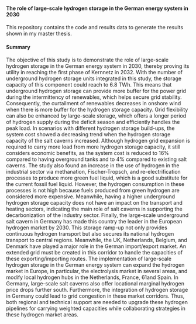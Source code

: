 #### The role of large-scale hydrogen storage in the German energy system in 2030

This repository contains the code and results data to generate the results shown in my master thesis.

#### Summary
The objective of this study is to demonstrate the role of large-scale hydrogen storage
in the German energy system in 2030, thereby proving its utility in reaching the
first phase of Kernnetz in 2032. With the number of underground hydrogen storage
units integrated in this study, the storage capacity of this component could reach to
6.8 TWh. This means that underground hydrogen storage can provide more buffer
for the power grid during the intermittency of renewables, which helps secure grid
stability. Consequently, the curtailment of renewables decreases in onshore wind
when there is more buffer for the hydrogen storage capacity. Grid flexibility can
also be enhanced by large-scale storage, which offers a longer period of hydrogen
supply during the deficit season and efficiently handles the peak load. In scenarios
with different hydrogen storage build-ups, the system cost showed a decreasing
trend when the hydrogen storage capacity of the salt caverns increased. Although
hydrogen grid expansion is required to carry more load from more hydrogen storage
capacity, it still considers economic benefits, as the system cost is reduced to 16%
compared to having overground tanks and to 4% compared to existing salt caverns.
The study also found an increase in the use of hydrogen in the industrial sector via
methanation, Fischer-Tropsch, and re-electrification processes to produce more green
fuel liquid, which is a good substitute for the current fossil fuel liquid. However,
the hydrogen consumption in these processes is not high because fuels produced
from green hydrogen are considered more expensive. Meanwhile, having a higher
underground hydrogen storage capacity does not have an impact on the transport
and heating sectors, indicating the main role of salt caverns in supporting the
decarbonization of the industry sector.
Finally, the large-scale underground salt cavern in Germany has made this country
the leader in the European hydrogen market by 2030. This storage ramp-up not
only provides continuous hydrogen transport but also secures its national hydrogen
transport to central regions. Meanwhile, the UK, Netherlands, Belgium, and Denmark
have played a major role in the German import/export market. An extended grid
must be created in this corridor to handle the capacities of these exporting/importing
routes. The implementation of large-scale hydrogen storage in the German energy
system can expand the hydrogen market in Europe, in particular, the electrolysis
market in several areas, and modify local hydrogen hubs in the Netherlands, France,
61and Spain. In Germany, large-scale salt caverns also offer locational marginal
hydrogen price drops further south. Furthermore, the integration of hydrogen
storage in Germany could lead to grid congestion in these market corridors. Thus,
both regional and technical support are needed to upgrade these hydrogen pipelines
for carrying weighted capacities while collaborating strategies in these hydrogen
market areas.
